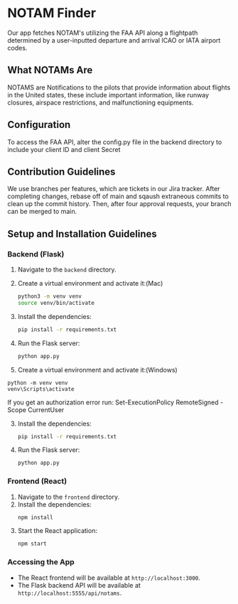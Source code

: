# NOTAM Finder
Our app fetches NOTAM's utilizing the FAA API along a flightpath determined by a user-inputted departure and arrival ICAO or IATA airport codes.

## What NOTAMs Are
NOTAMS are Notifications to the pilots that provide information about flights in the United states, these include important information, like runway closures, airspace restrictions, and malfunctioning equipments. 

## Configuration

To access the FAA API, alter the config.py file in the backend directory to include your client ID and client Secret

## Contribution Guidelines

We use branches per features, which are tickets in our Jira tracker. After completing changes, rebase off of main and sqaush extraneous commits to clean up the commit history. Then, after four approval requests, your branch can be merged to main.

## Setup and Installation Guidelines

### Backend (Flask)
1. Navigate to the `backend` directory.
2. Create a virtual environment and activate it:(Mac)
   ```bash
   python3 -m venv venv
   source venv/bin/activate
   ```
3. Install the dependencies:
   ```bash
   pip install -r requirements.txt
   ```
4. Run the Flask server:
   ```bash
   python app.py
   ```

1. Create a virtual environment and activate it:(Windows)

```
python -m venv venv
venv\Scripts\activate
```
If you get an authorization error run: Set-ExecutionPolicy RemoteSigned -Scope CurrentUser

3. Install the dependencies:
   ```bash
   pip install -r requirements.txt
   ```
4. Run the Flask server:
   ```bash
   python app.py
   ```

### Frontend (React)
1. Navigate to the `frontend` directory.
2. Install the dependencies:
   ```bash
   npm install
   ```
3. Start the React application:
   ```bash
   npm start
   ```

### Accessing the App
- The React frontend will be available at `http://localhost:3000`.
- The Flask backend API will be available at `http://localhost:5555/api/notams`.
